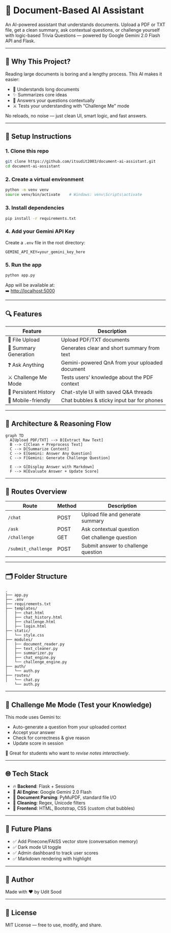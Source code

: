 
# 📄 Document-Based AI Assistant

An AI-powered assistant that understands documents. Upload a PDF or TXT file, get a clean summary, ask contextual questions, or challenge yourself with logic-based Trivia Questions — powered by Google Gemini 2.0 Flash API and Flask.

---

## 🧠 Why This Project?

Reading large documents is boring and a lengthy process. This AI makes it easier:

- 📑 Understands long documents
- ✨ Summarizes core ideas
- 🤖 Answers your questions contextually
- ⚔️ Tests your understanding with "Challenge Me" mode

No reloads, no noise — just clean UI, smart logic, and fast answers.

---

## 🔧 Setup Instructions

### 1. Clone this repo

```bash
git clone https://github.com/itsudit2003/document-ai-assistant.git
cd document-ai-assistant
```

### 2. Create a virtual environment

```bash
python -m venv venv
source venv/bin/activate    # Windows: venv\Scripts\activate
```

### 3. Install dependencies

```bash
pip install -r requirements.txt
```

### 4. Add your Gemini API Key

Create a `.env` file in the root directory:

```
GEMINI_API_KEY=your_gemini_key_here
```

### 5. Run the app

```bash
python app.py
```

App will be available at:  
➡️ [http://localhost:5000](http://localhost:5000)

---

## 🔍 Features

| Feature                 | Description                                       |
|------------------------|---------------------------------------------------|
| 📄 File Upload         | Upload PDF/TXT documents                         |
| 🧠 Summary Generation   | Generates clear and short summary from text       |
| ❓ Ask Anything        | Gemini-powered QnA from your uploaded document   |
| ⚔️ Challenge Me Mode    | Tests users' knowledge about the PDF context      |
| 💬 Persistent History  | Chat-style UI with saved Q&A threads             |
| 📱 Mobile-friendly     | Chat bubbles & sticky input bar for phones       |

---

## 🧱 Architecture & Reasoning Flow

```mermaid
graph TD
  A[Upload PDF/TXT] --> B[Extract Raw Text]
  B --> C[Clean + Preprocess Text]
  C --> D[Summarize Content]
  C --> E[Gemini: Answer Any Question]
  C --> F[Gemini: Generate Challenge Question]

  E --> G[Display Answer with Markdown]
  F --> H[Evaluate Answer + Update Score]
```

---

## 💬 Routes Overview

| Route                 | Method | Description                         |
|----------------------|--------|-------------------------------------|
| `/chat`              | POST   | Upload file and generate summary    |
| `/ask`               | POST   | Ask contextual question             |
| `/challenge`         | GET    | Get challenge question              |
| `/submit_challenge`  | POST   | Submit answer to challenge question |

---

## 🗂 Folder Structure

```
.
├── app.py
├── .env
├── requirements.txt
├── templates/
│   ├── chat.html
│   ├── chat_history.html
│   ├── challenge.html
│   ├── login.html
├── static/
│   └── style.css
├── modules/
│   ├── document_reader.py
│   ├── text_cleaner.py
│   ├── summarizer.py
│   ├── chat_engine.py
│   └── challenge_engine.py
├── auth/
│   └── auth.py
├── routes/
│   └── chat.py
    └── auth.py
```

---

## 🧪 Challenge Me Mode (Test your Knowledge)

This mode uses Gemini to:
- Auto-generate a question from your uploaded context  
- Accept your answer  
- Check for correctness & give reason  
- Update score in session

🎯 Great for students who want to *revise notes interactively*.

---

## 🌐 Tech Stack

- 🔥 **Backend**: Flask + Sessions  
- 🧠 **AI Engine**: Google Gemini 2.0 Flash  
- 🧾 **Document Parsing**: PyMuPDF, standard file I/O  
- 🧼 **Cleaning**: Regex, Unicode filters  
- 🎨 **Frontend**: HTML, Bootstrap, CSS (custom chat bubbles)  

---

## 🏁 Future Plans

- ✅ Add Pinecone/FAISS vector store (conversation memory)  
- ✅ Dark mode UI toggle  
- ✅ Admin dashboard to track user scores  
- ✅ Markdown rendering with highlight  

---

## 👤 Author

Made with ❤️ by Udit Sood

---

## 📢 License

MIT License — free to use, modify, and share.
